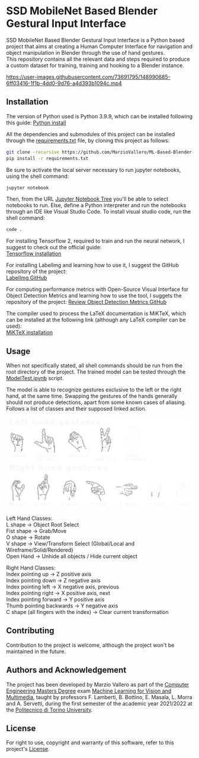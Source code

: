 # SSD MobileNet Based Blender Gestural Input Interface

SSD MobileNet Based Blender Gestural Input Interface is a Python based project that aims at creating a Human Computer Interface for navigation and object manipulation in Blender through the use of hand gestures.  
This repository contains all the relevant data and steps required to produce a custom dataset for training, training and hooking to a Blender instance.  


https://user-images.githubusercontent.com/73691795/148990685-6ff03416-1f1b-4dd0-9d76-a4d393b1094c.mp4


## Installation

The version of Python used is Python 3.9.9, which can be installed following this guide:
[Python install](https://www.python.org/downloads/)

All the dependencies and submodules of this project can be installed through the [requirements.txt](https://github.com/MarzioVallero/ML-Based-Blender-Gestural-Input-Interface/blob/master/requirements.txt) file, by cloning this project as follows:
```bash
git clone -recursive https://github.com/MarzioVallero/ML-Based-Blender-Gestural-Input-Interface.git
pip install -r requirements.txt
```

Be sure to activate the local server necessary to run jupyter notebooks, using the shell command:  
```bash
jupyter notebook
```

Then, from the URL [Jupyter Notebook Tree](http://127.0.0.1:8888/tree) you'll be able to select notebooks to run. 
Else, define a Python interpreter and run the notebooks through an IDE like Visual Studio Code.
To install visual studio code, run the shell command:
```bash
code .
```

For installing Tensorflow 2, required to train and run the neural network, I suggest to check out the official guide:  
[Tensorflow installation](https://www.tensorflow.org/install)  

For installing LabelImg and learning how to use it, I suggest the GitHub repository of the project:  
[LabelImg GitHub](https://github.com/tzutalin/labelImg)  

For computing performance metrics with Open-Source Visual Interface for Object Detection Metrics and learning how to use the tool, I suggets the repository of the project:
[Review Object Detection Metrics GitHub](https://github.com/rafaelpadilla/review_object_detection_metrics)

The compiler used to process the LaTeX documentation is MiKTeX, which can be installed at the following link (although any LaTeX compiler can be used):  
[MiKTeX installation](https://miktex.org/download)

## Usage

When not specifically stated, all shell commands should be run from the root directory of the project.
The trained model can be tested through the [ModelTest.ipynb](https://github.com/MarzioVallero/ML-Based-Blender-Gestural-Input-Interface/blob/master/ModelTest.ipynb) script.

The model is able to recognize gestures exclusive to the left or the right hand, at the same time. Swapping the gestures of the hands generally should not produce detections, apart from some known cases of aliasing.  
Follows a list of classes and their supposed linked action.  

![Gestures Map](https://raw.githubusercontent.com/MarzioVallero/ML-Based-Blender-Gestural-Input-Interface/master/Technical%20Paper/resources/image/GestureMap.png)  

Left Hand Classes:   
L shape -> Object Root Select  
Fist shape -> Grab/Move  
O shape -> Rotate  
V shape -> View/Transform Select (Global/Local and Wireframe/Solid/Rendered)  
Open Hand -> Unhide all objects / Hide current object  

Right Hand Classes:  
Index pointing up -> Z positive axis  
Index pointing down -> Z negative axis  
Index pointing left -> X negative axis, previous  
Index pointing right -> X positive axis, next  
Index pointing forward -> Y positive axis  
Thumb pointing backwards -> Y negative axis  
C shape (all fingers with the index) -> Clear current transformation  


## Contributing
Contribution to the project is welcome, although the project won't be maintained in the future.  

## Authors and Acknowledgement

The project has been developed by Marzio Vallero as part of the [Computer Engineering Masters Degree](https://didattica.polito.it/pls/portal30/sviluppo.offerta_formativa.corsi?p_sdu_cds=37:18&p_lang=EN) exam [Machine Learning for Vision and Multimedia](https://didattica.polito.it/pls/portal30/gap.pkg_guide.viewGap?p_cod_ins=01URPOV&p_a_acc=2021&p_header=S&p_lang=EN&multi=N), taught by professors F. Lamberti, B. Bottino, E. Masala, L. Morra and A. Servetti, during the first semester of the academic year 2021/2022 at the [Politecnico di Torino University](https://www.polito.it/).

## License
For right to use, copyright and warranty of this software, refer to this project's [License](License.md).
